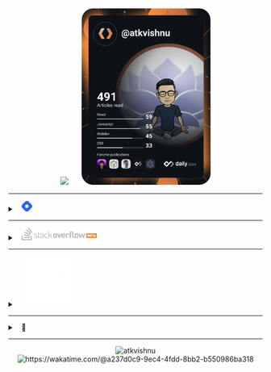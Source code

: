 <!--
<h1 align="center"> 
   <img src="https://raw.githubusercontent.com/MartinHeinz/MartinHeinz/master/wave.gif" height="45px" width="45px">
</h1>
-->


<div align="center">
<img height="210em" src="https://github-readme-stats.vercel.app/api/top-langs/?username=atkvishnu&langs_count=15&layout=compact&hide=html,SCSS,CSS,PHP&title_color=ffffff&text_color=c9cacc&icon_color=2bbc8a&bg_color=1d1f21"> 
   &ensp; &ensp;
<a href="https://app.daily.dev/atkvishnu"><img height="350em" src="https://github.com/atkvishnu/atkvishnu/blob/master/devcard.svg" alt="Vishnu's Dev Card"/></a>
</div>
                                                                   
                                                                                  
---

<details>
<summary> &ensp; <a href="#1"><img src="https://github.com/atkvishnu/atkvishnu/blob/master/gifs/hashnode.png" height="21px"/></a> </summary>
  
#### [Hashnode](https://rwx.hashnode.dev) Blog posts:
<!-- BLOG-POST-LIST:START -->
- [PS5. [204. Count Primes]](https://rwx.hashnode.dev/ps5-204-count-primes)
- [PS4. Prime Sum](https://rwx.hashnode.dev/ps4-prime-sum)
- [PS3. Distribute in Circle!](https://rwx.hashnode.dev/ps3-distribute-in-circle)
- [PS2. Total Moves For Bishop!](https://rwx.hashnode.dev/ps2-total-moves-for-bishop)
- [PS1. Move Zeroes](https://rwx.hashnode.dev/ps1-move-zeroes)
<!-- BLOG-POST-LIST:END -->

</details>


----

<details>
<summary> &ensp; <a href="#2"><img src="https://github.com/atkvishnu/atkvishnu/blob/master/gifs/stackoverflow.png" height="25px"/></a>     </summary> 


#### [Stack Overflow](https://stackoverflow.com/users/11884426/) Activity:
<!-- STACKOVERFLOW:START -->
- [Answer by Vishnu for &#39;React&#39; must be in scope when using JSX react/react-in-jsx-scope?](https://stackoverflow.com/questions/42640636/react-must-be-in-scope-when-using-jsx-react-react-in-jsx-scope/72448273#72448273)
- [Answer by Vishnu for Favicon requested on every route change](https://stackoverflow.com/questions/35409588/favicon-requested-on-every-route-change/71858881#71858881)
- [Answer by Vishnu for TypeError: exphbs is not a function](https://stackoverflow.com/questions/69959820/typeerror-exphbs-is-not-a-function/71291574#71291574)
- [Answer by Vishnu for Copying text outside of Vim with set mouse=a enabled](https://stackoverflow.com/questions/4608161/copying-text-outside-of-vim-with-set-mouse-a-enabled/69939393#69939393)
- [Answer by Vishnu for Left Shift/ Right Shift an array using two pointers in C](https://stackoverflow.com/questions/69620162/left-shift-right-shift-an-array-using-two-pointers-in-c/69698010#69698010)
<!-- STACKOVERFLOW:END -->

</details>

 

---

<details>
<summary> &ensp; <a href="#5"><img src="https://github.com/atkvishnu/atkvishnu/blob/master/gifs/dino-img.gif" height="100px"/></a> </summary>

</br>   
   
| Humor (chrome://dino/) |Walks of life|
|:--:|:--:|
|![](https://github.com/atkvishnu/atkvishnu/blob/master/gifs/normal_dino.gif)|Normal People|
|![](https://github.com/atkvishnu/atkvishnu/blob/master/gifs/mentos.gif)|Developers|

</br>
<div align="center">

[hack the trex](https://gist.github.com/atkvishnu/7fab89403a07f9015f80680ad46e8cba)                                                             
    
</div>

----


<details>
<summary> &ensp; <a href="#3"><img src="https://github.com/atkvishnu/atkvishnu/blob/master/gifs/troll.png" height="100px"/></a> </summary>
   
</br>
<div align="center">
<a href="#4">
   <img height="150em" src="https://readme-jokes.vercel.app/api?theme=gruvbox&qColor=%23944bcc&aColor=%23bbdb51" alt="atkvishnu"/>
</a>
</div>
</details>  

---

<details>
<summary>
&ensp;
<a href="#6">
<img src="https://github.com/atkvishnu/atkvishnu/blob/master/gifs/spotify.png" height="25px"/>
</a> 
</summary>
</br> 

<div align="center">

[![spotify-github-profile](https://spotify-github-profile.vercel.app/api/view?uid=lipspotatochipss&cover_image=true&theme=novatorem&bar_color=53b14f&bar_color_cover=false)]()

</div>

</details>

</details>  



----



<details>
<summary> &ensp; 💬 </summary>
<br>  
&ensp;&ensp;
<a href="https://api.whatsapp.com/send?phone=917795231578">
  <img src="https://img.icons8.com/color/48/whatsapp--v1.png" height="45px" width="45px"/>
</a>
&ensp;&ensp;
<a href="https://twitter.com/cleanscripting">
  <img src="https://github.com/atkvishnu/atkvishnu/blob/master/gifs/tweety.gif" height="45px" width="45px"/>
</a>
&ensp;&ensp;
<a href="https://linkedin.com/in/atkvishnu">
  <img src="https://github.com/atkvishnu/atkvishnu/blob/master/gifs/linkedin1.gif" height="45px" width="45px"/>
</a>
&ensp;
   
</details>

----

<p align="center"> 
    <img src="https://komarev.com/ghpvc/?username=atkvishnu" alt="atkvishnu"/>       
    <!-- <img src="https://badges.pufler.dev/gists/atkvishnu" alt="atkvishnu"/> -->
    <img src="https://wakatime.com/badge/user/a237d0c9-9ec4-4fdd-8bb2-b550986ba318.svg" alt="https://wakatime.com/@a237d0c9-9ec4-4fdd-8bb2-b550986ba318"/>
    <br/>
  
</p> 


